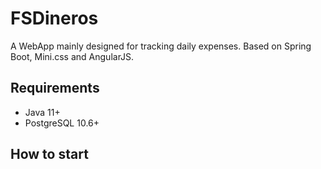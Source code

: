 # FSDineros

A WebApp mainly designed for tracking daily expenses. Based on Spring Boot, Mini.css and AngularJS.

## Requirements

- Java 11+
- PostgreSQL 10.6+

## How to start

